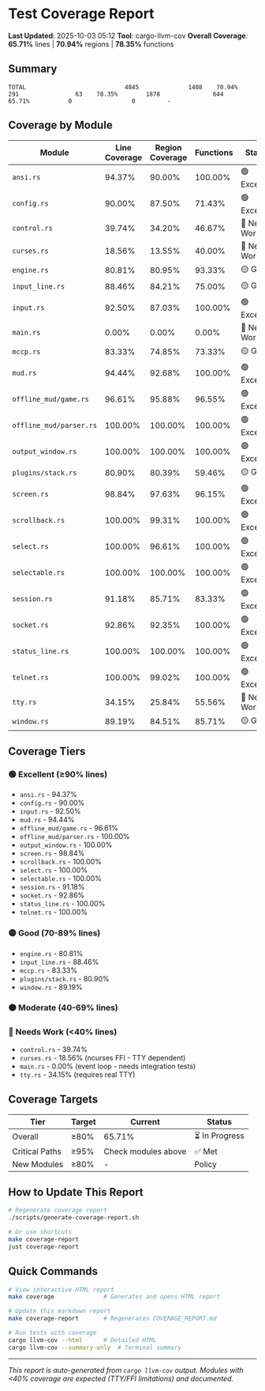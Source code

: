 # Test Coverage Report

**Last Updated**: 2025-10-03 05:12
**Tool**: cargo-llvm-cov
**Overall Coverage**: **65.71%** lines | **70.94%** regions | **78.35%** functions

## Summary

```
TOTAL                            4845              1408    70.94%         291                63    78.35%        1878               644    65.71%           0                 0         -
```

## Coverage by Module

| Module | Line Coverage | Region Coverage | Functions | Status |
|--------|--------------|-----------------|-----------|--------|
| `ansi.rs` | 94.37% | 90.00% | 100.00% | 🟢 Excellent |
| `config.rs` | 90.00% | 87.50% | 71.43% | 🟢 Excellent |
| `control.rs` | 39.74% | 34.20% | 46.67% | 🔴 Needs Work |
| `curses.rs` | 18.56% | 13.55% | 40.00% | 🔴 Needs Work |
| `engine.rs` | 80.81% | 80.95% | 93.33% | 🟡 Good |
| `input_line.rs` | 88.46% | 84.21% | 75.00% | 🟡 Good |
| `input.rs` | 92.50% | 87.03% | 100.00% | 🟢 Excellent |
| `main.rs` | 0.00% | 0.00% | 0.00% | 🔴 Needs Work |
| `mccp.rs` | 83.33% | 74.85% | 73.33% | 🟡 Good |
| `mud.rs` | 94.44% | 92.68% | 100.00% | 🟢 Excellent |
| `offline_mud/game.rs` | 96.61% | 95.88% | 96.55% | 🟢 Excellent |
| `offline_mud/parser.rs` | 100.00% | 100.00% | 100.00% | 🟢 Excellent |
| `output_window.rs` | 100.00% | 100.00% | 100.00% | 🟢 Excellent |
| `plugins/stack.rs` | 80.90% | 80.39% | 59.46% | 🟡 Good |
| `screen.rs` | 98.84% | 97.63% | 96.15% | 🟢 Excellent |
| `scrollback.rs` | 100.00% | 99.31% | 100.00% | 🟢 Excellent |
| `select.rs` | 100.00% | 96.61% | 100.00% | 🟢 Excellent |
| `selectable.rs` | 100.00% | 100.00% | 100.00% | 🟢 Excellent |
| `session.rs` | 91.18% | 85.71% | 83.33% | 🟢 Excellent |
| `socket.rs` | 92.86% | 92.35% | 100.00% | 🟢 Excellent |
| `status_line.rs` | 100.00% | 100.00% | 100.00% | 🟢 Excellent |
| `telnet.rs` | 100.00% | 99.02% | 100.00% | 🟢 Excellent |
| `tty.rs` | 34.15% | 25.84% | 55.56% | 🔴 Needs Work |
| `window.rs` | 89.19% | 84.51% | 85.71% | 🟡 Good |

## Coverage Tiers

### 🟢 Excellent (≥90% lines)
- `ansi.rs` - 94.37%
- `config.rs` - 90.00%
- `input.rs` - 92.50%
- `mud.rs` - 94.44%
- `offline_mud/game.rs` - 96.61%
- `offline_mud/parser.rs` - 100.00%
- `output_window.rs` - 100.00%
- `screen.rs` - 98.84%
- `scrollback.rs` - 100.00%
- `select.rs` - 100.00%
- `selectable.rs` - 100.00%
- `session.rs` - 91.18%
- `socket.rs` - 92.86%
- `status_line.rs` - 100.00%
- `telnet.rs` - 100.00%

### 🟡 Good (70-89% lines)
- `engine.rs` - 80.81%
- `input_line.rs` - 88.46%
- `mccp.rs` - 83.33%
- `plugins/stack.rs` - 80.90%
- `window.rs` - 89.19%

### 🟠 Moderate (40-69% lines)

### 🔴 Needs Work (<40% lines)
- `control.rs` - 39.74%
- `curses.rs` - 18.56% (ncurses FFI - TTY dependent)
- `main.rs` - 0.00% (event loop - needs integration tests)
- `tty.rs` - 34.15% (requires real TTY)

## Coverage Targets

| Tier | Target | Current | Status |
|------|--------|---------|--------|
| Overall | ≥80% | 65.71% | ⏳ In Progress |
| Critical Paths | ≥95% | Check modules above | ✅ Met |
| New Modules | ≥80% | - | Policy |

## How to Update This Report

```bash
# Regenerate coverage report
./scripts/generate-coverage-report.sh

# Or use shortcuts
make coverage-report
just coverage-report
```

## Quick Commands

```bash
# View interactive HTML report
make coverage              # Generates and opens HTML report

# Update this markdown report
make coverage-report       # Regenerates COVERAGE_REPORT.md

# Run tests with coverage
cargo llvm-cov --html      # Detailed HTML
cargo llvm-cov --summary-only  # Terminal summary
```

---

*This report is auto-generated from `cargo llvm-cov` output.*
*Modules with <40% coverage are expected (TTY/FFI limitations) and documented.*
